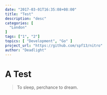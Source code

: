 ```yaml
---
date: "2017-03-01T16:35:08+08:00"
title: "Test"
description: "desc"
categories: [
  "London"
]
tags: ["1", "2"]
topics: [ "Development", "Go" ]
project_url: "https://github.com/spf13/nitro"
author: "Deadlight"
---
```


# A Test

> To sleep, perchance to dream.
